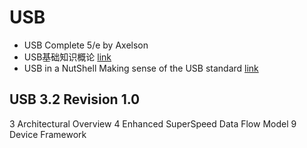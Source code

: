 # USB

* USB Complete 5/e by Axelson
* USB基础知识概论 [link](https://www.crifan.com/files/doc/docbook/usb_basic/release/html/usb_basic.html)
* USB in a NutShell Making sense of the USB standard [link](https://www.beyondlogic.org/usbnutshell/)

## USB 3.2 Revision 1.0

3 Architectural Overview
4 Enhanced SuperSpeed Data Flow Model
9 Device Framework


